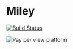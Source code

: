 # Miley

[![Build Status](https://travis-ci.org/shavit/Miley.svg?branch=master)](https://travis-ci.org/shavit/Miley)

![Pay per view platform](https://github.com/shavit/Miley/blob/master/doc/preview-1.png?raw=true)
